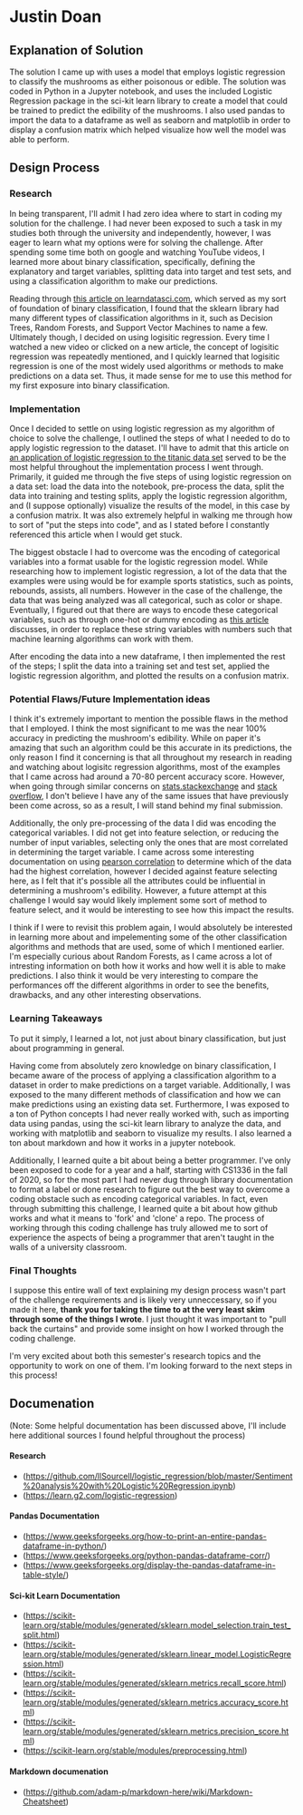 # Justin Doan

## Explanation of Solution
The solution I came up with uses a model that employs logistic regression to classify the mushrooms as either poisonous or edible. The solution was coded in Python in a Jupyter notebook, and uses the included Logistic Regression package in the sci-kit learn library to create a model that could be trained to predict the edibility of the mushrooms. I also used pandas to import the data to a dataframe as well as seaborn and matplotlib in order to display a confusion matrix which helped visualize how well the model was able to perform. 

## Design Process

### Research
In being transparent, I'll admit I had zero idea where to start in coding my solution for the challenge. I had never been exposed to such a task in my studies both through the university and independently, however, I was eager to learn what my options were for solving the challenge. After spending some time both on google and watching YouTube videos, I learned more about binary classification, specifically, defining the explanatory and target variables, splitting data into target and test sets, and using a classification algorithm to make our predictions.

Reading through [this article on learndatasci.com](https://www.learndatasci.com/glossary/binary-classification/), which served as my sort of foundation of binary classification, I found that the sklearn library had many different types of classification algorithms in it, such as Decision Trees, Random Forests, and Support Vector Machines to name a few. Ultimately though, I decided on using logisitic regression. Every time I watched a new video or clicked on a new article, the concept of logisitic regression was repeatedly mentioned, and I quickly learned that logisitic regression is one of the most widely used algorithms or methods to make predictions on a data set. Thus, it made sense for me to use this method for my first exposure into binary classification.

### Implementation
Once I decided to settle on using logistic regression as my algorithm of choice to solve the challenge, I outlined the steps of what I needed to do to apply logistic regression to the dataset. I'll have to admit that this article on [an application of logistic regression to the titanic data set](https://towardsdatascience.com/python-scikit-learn-logistic-regression-classification-eb9c8de8938d) served to be the most helpful throughout the implementation process I went through. Primarily, it guided me through the five steps of using logistic regression on a data set: load the data into the notebook, pre-process the data, split the data into training and testing splits, apply the logistic regression algorithm, and (I suppose optionally) visualize the results of the model, in this case by a confusion matrix. It was also extremely helpful in walking me through how to sort of "put the steps into code", and as I stated before I constantly referenced this article when I would get stuck.

The biggest obstacle I had to overcome was the encoding of categorical variables into a format usable for the logistic regression model. While researching how to implement logistic regression, a lot of the data that the examples were using would be for example sports statistics, such as points, rebounds, assists, all numbers. However in the case of the challenge, the data that was being analyzed was all categorical, such as color or shape. Eventually, I figured out that there are ways to encode these categorical variables, such as through one-hot or dummy encoding as [this article](https://towardsdatascience.com/encoding-categorical-variables-one-hot-vs-dummy-encoding-6d5b9c46e2db) discusses, in order to replace these string variables with numbers such that machine learning algorithms can work with them.

After encoding the data into a new dataframe, I then implemented the rest of the steps; I split the data into a training set and test set, applied the logistic regression algorithm, and plotted the results on a confusion matrix. 

### Potential Flaws/Future Implementation ideas
I think it's extremely important to mention the possible flaws in the method that I employed. I think the most significant to me was the near 100% accuracy in predicting the mushroom's edibility. While on paper it's amazing that such an algorithm could be this accurate in its predictions, the only reason I find it concerning is that all throughout my research in reading and watching about logisitc regression algorithms, most of the examples that I came across had around a 70-80 percent accuracy score. However, when going through similar concerns on [stats.stackexchange](https://stats.stackexchange.com/questions/461720/why-is-my-logistic-regression-returning-100-accuracy) and [stack overflow](https://stackoverflow.com/questions/59119041/why-am-i-getting-100-accuracy-for-my-logistic-regression-model), I don't believe I have any of the same issues that have previously been come across, so as a result, I will stand behind my final submission.

Additionally, the only pre-processing of the data I did was encoding the categorical variables. I did not get into feature selection, or reducing the number of input variables, selecting only the ones that are most correlated in determining the target variable. I came across some interesting documentation on using [pearson correlation](https://towardsdatascience.com/logistic-regression-for-binary-classification-56a2402e62e6) to determine which of the data had the highest correlation, however I decided against feature selecting here, as I felt that it's possible all the attributes could be influential in determining a mushroom's edibility. However, a future attempt at this challenge I would say would likely implement some sort of method to feature select,  and it would be interesting to see how this impact the results.

I think if I were to revisit this problem again, I would absolutely be interested in learning more about and impelementing some of the other classification algorithms and methods that are used, some of which I mentioned earlier. I'm especially curious about Random Forests, as I came across a lot of intresting information on both how it works and how well it is able to make predictions. I also think it would be very interesting to compare the performances off the different algorithms in order to see the benefits, drawbacks, and any other interesting observations.
### Learning Takeaways
To put it simply, I learned a lot, not just about binary classification, but just about programming in general.

Having come from absolutely zero knowledge on binary classification, I became aware of the process of applying a classification algorithm to a dataset in order to make predictions on a target variable. Additionally, I was exposed to the many different methods of classification and how we can make predictions using an existing data set. Furthermore, I was exposed to a ton of Python concepts I had never really worked with, such as importing data using pandas, using the sci-kit learn library to analyze the data, and working with matplotlib and seaborn to visualize my results. I also learned a ton about markdown and how it works in a jupyter notebook.

Additionally, I learned quite a bit about being a better programmer. I've only been exposed to code for a year and a half, starting with CS1336 in the fall of 2020, so for the most part I had never dug through library documentation to format a label or done research to figure out the best way to overcome a coding obstacle such as encoding categorical variables. In fact, even through submitting this challenge, I learned quite a bit about how github works and what it means to 'fork' and 'clone' a repo. The process of working through this coding challenge has truly allowed me to sort of experience the aspects of being a programmer that aren't taught in the walls of a university classroom.

### Final Thoughts
I suppose this entire wall of text explaining my design process wasn't part of the challenge requirements and is likely very unneccessary, so if you made it here, **thank you for taking the time to at the very least skim through some of the things I wrote**. I just thought it was important to "pull back the curtains" and provide some insight on how I worked through the coding challenge.

I'm very excited about both this semester's research topics and the opportunity to work on one of them. I'm looking forward to the next steps in this process!

## Documenation
(Note: Some helpful documentation has been discussed above, I'll include here additional sources I found helpful throughout the process)
#### Research
* (https://github.com/llSourcell/logistic_regression/blob/master/Sentiment%20analysis%20with%20Logistic%20Regression.ipynb)
* (https://learn.g2.com/logistic-regression)

#### Pandas Documentation
* (https://www.geeksforgeeks.org/how-to-print-an-entire-pandas-dataframe-in-python/)
* (https://www.geeksforgeeks.org/python-pandas-dataframe-corr/)
* (https://www.geeksforgeeks.org/display-the-pandas-dataframe-in-table-style/)


#### Sci-kit Learn Documentation
* (https://scikit-learn.org/stable/modules/generated/sklearn.model_selection.train_test_split.html)
* (https://scikit-learn.org/stable/modules/generated/sklearn.linear_model.LogisticRegression.html)
* (https://scikit-learn.org/stable/modules/generated/sklearn.metrics.recall_score.html)
* (https://scikit-learn.org/stable/modules/generated/sklearn.metrics.accuracy_score.html)
* (https://scikit-learn.org/stable/modules/generated/sklearn.metrics.precision_score.html)
* (https://scikit-learn.org/stable/modules/preprocessing.html)

#### Markdown documenation
* (https://github.com/adam-p/markdown-here/wiki/Markdown-Cheatsheet)



